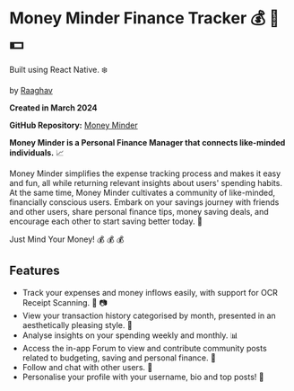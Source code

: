 # Money Minder Finance Tracker :moneybag: :iphone: :dollar:
Built using React Native. :snowflake:
<br />

by [Raaghav](https://github.com/raaghavrm)
<br />

**Created in March 2024**
<br />

**GitHub Repository:** [Money Minder](https://github.com/raaghavrm/Money-Minder.git)
<br />

**Money Minder is a Personal Finance Manager that connects like-minded individuals.** :chart_with_upwards_trend:

Money Minder simplifies the expense tracking process and makes it easy and fun, all while returning relevant insights about users' spending habits. At the same time, Money Minder cultivates a community of like-minded, financially conscious users. Embark on your savings journey with friends and other users, share personal finance tips, money saving deals, and encourage each other to start saving better today. :bank: 

Just Mind Your Money! :moneybag: :moneybag: :moneybag:

## Features
- Track your expenses and money inflows easily, with support for OCR Receipt Scanning. :page_with_curl: :camera:
- View your transaction history categorised by month, presented in an aesthetically pleasing style. :bookmark_tabs:
- Analyse insights on your spending weekly and monthly. :bar_chart:
- Access the in-app Forum to view and contribute community posts related to budgeting, saving and personal finance. :loudspeaker:
- Follow and chat with other users. :speech_balloon:
- Personalise your profile with your username, bio and top posts! :thought_balloon:




